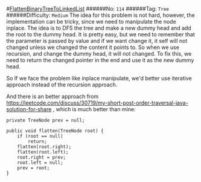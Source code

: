 #[FlattenBinaryTreeToLinkedList](https://leetcode.com/problems/flatten-binary-tree-to-linked-list/)
######No: `114`
######Tag: `Tree`
######Difficulty: `Medium`
The idea for this problem is not hard, however, the implementation can be tricky, since we need to manipulate
the node inplace. The idea is to DFS the tree and make a new dummy head and add the root to the dummy head.
It is pretty easy, but we need to remember that the parameter is passed by value and if we want change it,
it self will not changed unless we changed the content it points to. So when we use recursion, and change the
dummy head, it will not changed. To fix this, we need to return the changed pointer in the end and use it as
the new dummy head. 

So If we face the problem like inplace manipulate, we'd better use iterative approach instead of the recursion
approach.

And there is an better approach from https://leetcode.com/discuss/30719/my-short-post-order-traversal-java-solution-for-share
, which is much better than mine:

```
private TreeNode prev = null;

public void flatten(TreeNode root) {
    if (root == null)
        return;
    flatten(root.right);
    flatten(root.left);
    root.right = prev;
    root.left = null;
    prev = root;
}
```
